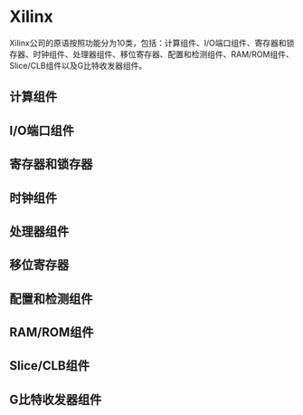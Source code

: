 <!-- Xilinx.md --- 
;; 
;; Description: 
;; Author: Hongyi Wu(吴鸿毅)
;; Email: wuhongyi@qq.com 
;; Created: 日 11月  4 16:34:31 2018 (+0800)
;; Last-Updated: 日 11月  4 16:51:34 2018 (+0800)
;;           By: Hongyi Wu(吴鸿毅)
;;     Update #: 2
;; URL: http://wuhongyi.cn -->

# Xilinx

<!-- toc -->

Xilinx公司的原语按照功能分为10类，包括：计算组件、I/O端口组件、寄存器和锁存器、时钟组件、处理器组件、移位寄存器、配置和检测组件、RAM/ROM组件、Slice/CLB组件以及G比特收发器组件。

## 计算组件

## I/O端口组件

## 寄存器和锁存器

## 时钟组件

## 处理器组件

## 移位寄存器

## 配置和检测组件

## RAM/ROM组件

## Slice/CLB组件

## G比特收发器组件




<!-- Xilinx.md ends here -->
